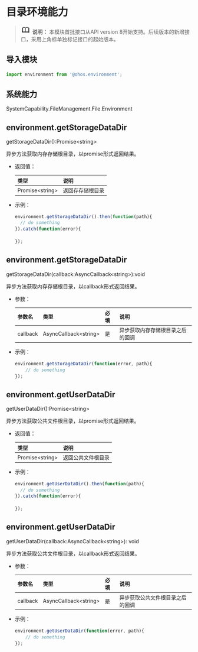 # 目录环境能力

> ![icon-note.gif](public_sys-resources/icon-note.gif) **说明：**
> 本模块首批接口从API version 8开始支持。后续版本的新增接口，采用上角标单独标记接口的起始版本。

## 导入模块

```js
import environment from '@ohos.environment';
```

## 系统能力

SystemCapability.FileManagement.File.Environment

## environment.getStorageDataDir

getStorageDataDir():Promise&lt;string&gt;

异步方法获取内存存储根目录，以promise形式返回结果。

- 返回值：

  | 类型                  | 说明             |
  | --------------------- | ---------------- |
  | Promise&lt;string&gt; | 返回存存储根目录 |

- 示例：

  ```js
  environment.getStorageDataDir().then(function(path){
  	// do something
  }).catch(function(error){
      
  });
  ```

## environment.getStorageDataDir

getStorageDataDir(callback:AsyncCallback&lt;string&gt;):void

异步方法获取内存存储根目录，以callback形式返回结果。

- 参数：

  | 参数名   | 类型                        | 必填 | 说明                             |
  | -------- | --------------------------- | ---- | -------------------------------- |
  | callback | AsyncCallback&lt;string&gt; | 是   | 异步获取内存存储根目录之后的回调 |

- 示例：

  ```js
  environment.getStorageDataDir(function(error, path){
      // do something
  });
  ```

## environment.getUserDataDir

getUserDataDir():Promise&lt;string&gt;

异步方法获取公共文件根目录，以promise形式返回结果。

- 返回值：

  | 类型                  | 说明               |
  | --------------------- | ------------------ |
  | Promise&lt;string&gt; | 返回公共文件根目录 |

- 示例：

  ```js
  environment.getUserDataDir().then(function(path){
  	// do something
  }).catch(function(error){
      
  });
  ```

## environment.getUserDataDir

getUserDataDir(callback:AsyncCallback&lt;string&gt;): void

异步方法获取公共文件根目录，以callback形式返回结果。

- 参数：

  | 参数名   | 类型                        | 必填 | 说明                             |
  | -------- | --------------------------- | ---- | -------------------------------- |
  | callback | AsyncCallback&lt;string&gt; | 是   | 异步获取公共文件根目录之后的回调 |
  
- 示例：

  ```js
  environment.getUserDataDir(function(error, path){
      // do something
  });
  ```

